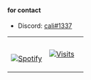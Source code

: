 <h4 align="left">for contact</h4>

 - Discord: [cali#1337](https://discord.com/users/919623283069046845)


<table width="100%"> 
  <tr>
  <td width="50%">

&nbsp; <br> [![Spotify](https://novatorem-iota-weld.vercel.app/api/spotify)](https://open.spotify.com/user/31d7uk6tk3zhmwznuxfmycaezgty)

  </td>
  <td width="50%">

[![Visits](https://komarev.com/ghpvc/?username=selamikarabacak&logo=GitHub&label=github%20visits&color=336699&logoColor=white&style=flat-square)](https://github.com/selamikarabacak)

  </p>
  </td>
</table>

